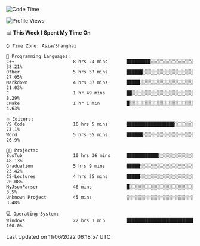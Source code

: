 <!--START_SECTION:waka-->
![Code Time](http://img.shields.io/badge/Code%20Time-114%20hrs%2046%20mins-blue)

![Profile Views](http://img.shields.io/badge/Profile%20Views-0-blue)

📊 **This Week I Spent My Time On** 

```text
⌚︎ Time Zone: Asia/Shanghai

💬 Programming Languages: 
C++                      8 hrs 24 mins       █████████░░░░░░░░░░░░░░░░   38.21% 
Other                    5 hrs 57 mins       ██████░░░░░░░░░░░░░░░░░░░   27.05% 
Markdown                 4 hrs 37 mins       █████░░░░░░░░░░░░░░░░░░░░   21.03% 
C                        1 hr 49 mins        ██░░░░░░░░░░░░░░░░░░░░░░░   8.29% 
CMake                    1 hr 1 min          █░░░░░░░░░░░░░░░░░░░░░░░░   4.63%

🔥 Editors: 
VS Code                  16 hrs 5 mins       ██████████████████░░░░░░░   73.1% 
Word                     5 hrs 55 mins       ██████░░░░░░░░░░░░░░░░░░░   26.9%

🐱‍💻 Projects: 
BusTub                   10 hrs 36 mins      ████████████░░░░░░░░░░░░░   48.13% 
Graduation               5 hrs 9 mins        █████░░░░░░░░░░░░░░░░░░░░   23.42% 
CS-Lectures              4 hrs 25 mins       █████░░░░░░░░░░░░░░░░░░░░   20.08% 
MyJsonParser             46 mins             █░░░░░░░░░░░░░░░░░░░░░░░░   3.5% 
Unknown Project          45 mins             ░░░░░░░░░░░░░░░░░░░░░░░░░   3.48%

💻 Operating System: 
Windows                  22 hrs 1 min        █████████████████████████   100.0%

```


 Last Updated on 11/06/2022 06:18:57 UTC
<!--END_SECTION:waka-->
